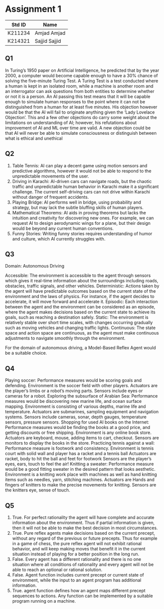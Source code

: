 # Assignment 1
|Std ID|Name|
|------|-|
|K211234|Amjad Amjad|
|K214321|Sajjid Sajjid|

## Q1
In Turing’s 1950 paper on Artificial Intelligence, he predicted that by the year 2000, a computer would become capable enough to have a 30% chance of solving the five-minute Turing Test. A Turing Test is a test conducted where a human is kept in an isolated room, while a machine is another room and an interrogator can ask questions from both entities to determine whether or not it is a person. An AI passing this test means that it will be capable enough to simulate human responses to the point where it can not be distinguished from a human for at least five minutes. His objection however would be that the AI will fail to originate anything given the ‘Lady Lovelace Objection’. This and a few other objections do carry some weight about the limitations on understanding of AI; however, his refutations about improvement of AI and ML over time are valid. A new objection could be that AI will never be able to simulate consciousness or distinguish between what is ethical and unethical 

## Q2
1. Table Tennis: AI can play a decent game using motion sensors and predictive algorithms, however it would not be able to respond to the unpredictable movements of the user.
2. Driving in Karachi: AI-driven cars can navigate roads, but the chaotic traffic and unpredictable human behavior in Karachi make it a significant challenge. The current self-driving cars can not drive within Karachi without danger of frequent accidents. 
3. Playing Bridge: AI performs well in bridge, using probability and strategy, but may lack the subtle bluffing skills of human players.
4. Mathematical Theorems: AI aids in proving theorems but lacks the intuition and creativity for discovering new ones. For example, we can request AI to design aerodynamic wings for a plane, but their design would be beyond any current human conventions.
5. Funny Stories: Writing funny stories requires understanding of humor and culture, which AI currently struggles with.

## Q3
Domain: Autonomous Driving

Accessible: The environment is accessible to the agent through sensors which gives it  real-time information about the surroundings including roads, obstacles, traffic signals, and other vehicles.
Deterministic: Actions taken by the agent will have predictable outcomes based on the current state of the environment and the laws of physics. For instance, if the agent decides to accelerate, it will move forward and accelerate it.
Episodic: Each interaction between the agent and the environment can be considered as an episode, where the agent makes decisions based on the current state to achieve its goals, such as reaching a destination safely.
Static: The environment is relatively stable over short time scales, with changes occurring gradually such as moving vehicles and changing traffic lights.
Continuous: The state space and action space are continuous, as the agent must make continuous adjustments to navigate smoothly through the environment.

For the domain of autonomous driving, a Model-Based Reflex Agent would be a suitable choice.

## Q4
Playing soccer: 
  Performance measures would be scoring goals and defending. 
  Environment is the soccer field with other players.
  Actuators are the player’s limbs or a robot’s moving parts.
  Sensors include eyes or cameras for a robot.
Exploring the subsurface of Arabian Sea: 
  Performance measures would be discovering new marine life, and ocean surface mapping.
  Environment is consisting of various depths, marine life and temperature.
  Actuators are submarines, sampling equipment and navigation systems.
  Sensors include cameras, sonar, depth gauges, temperature sensors, pressure sensors.
Shopping for used AI books on the Internet: 
  Performance measures would be finding the books at a good price, and getting discounts or free shipping. 
  Environment is any online book store.
  Actuators are keyboard, mouse, adding items to cart, checkout. 
  Sensors are monitors to display the books in the store.
Practicing tennis against a wall:
  Performance measure is footwork and consistency.
  Environment is tennis court with solid wall and player has a racket and a tennis ball
  Actuators are racket, body to hit the ball and feet for footwork
  Sensors are the player’s eyes, ears, touch to feel the air!
Knitting a sweater:
  Performance measure would be a good fitting sweater in the desired pattern that looks aesthetic.
  Environment is a knitting work place with machines as well as hand knitting items such as needles, yarn, stitching machines.
  Actuators are Hands and fingers of knitters to make the precise movements for knitting. 
  Sensors are the knitters eye, sense of touch.

## Q5
1. True. For perfect rationality the agent will have complete and accurate information about the environment. Thus if partial information is given, then it will not be able to make the best decision in most circumstances.
2. True. Pure reflex agents make decisions based on the current precept, without any regard of the previous or future precepts. Thus for example in a game of chess, the pure reflex agent will not exhibit rational behavior, and will keep making moves that benefit it in the current situation instead of playing for a better position in the long run. 
3. False. Every agent has a different rationality and there is no one situation where all conditions of rationality and every agent will not be able to reach an optional or rational solution.
4. False. Agent function includes current precept or current state of environment, while the input to an agent program has additional information.
5. True. agent function defines how an agent maps different precept sequences to actions. Any function can be implemented by a suitable program running on a machine. 



